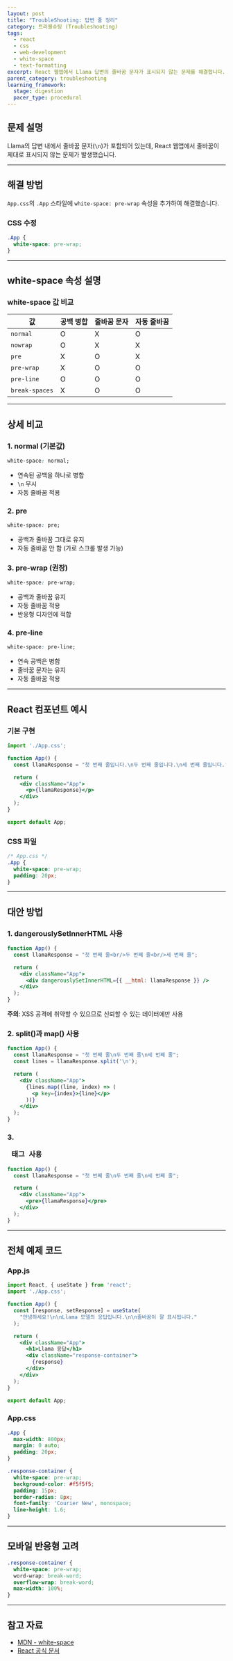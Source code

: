 ```yaml
---
layout: post
title: "TroubleShooting: 답변 줄 정리"
category: 트러블슈팅 (Troubleshooting)
tags:
  - react
  - css
  - web-development
  - white-space
  - text-formatting
excerpt: React 웹앱에서 Llama 답변의 줄바꿈 문자가 표시되지 않는 문제를 해결합니다.
parent_category: troubleshooting
learning_framework:
  stage: digestion
  pacer_type: procedural
---
```


## 문제 설명

Llama의 답변 내에서 줄바꿈 문자(`\n`)가 포함되어 있는데, React 웹앱에서 줄바꿈이 제대로 표시되지 않는 문제가 발생했습니다.

---

## 해결 방법

`App.css`의 `.App` 스타일에 `white-space: pre-wrap` 속성을 추가하여 해결했습니다.

### CSS 수정

```css
.App {
  white-space: pre-wrap;
}
```

---

## white-space 속성 설명

### white-space 값 비교

| 값 | 공백 병합 | 줄바꿈 문자 | 자동 줄바꿈 |
|----|-----------|-------------|-------------|
| `normal` | O | X | O |
| `nowrap` | O | X | X |
| `pre` | X | O | X |
| `pre-wrap` | X | O | O |
| `pre-line` | O | O | O |
| `break-spaces` | X | O | O |

---

## 상세 비교

### 1. normal (기본값)

```css
white-space: normal;
```

- 연속된 공백을 하나로 병합
- `\n` 무시
- 자동 줄바꿈 적용

### 2. pre

```css
white-space: pre;
```

- 공백과 줄바꿈 그대로 유지
- 자동 줄바꿈 안 함 (가로 스크롤 발생 가능)

### 3. pre-wrap (권장)

```css
white-space: pre-wrap;
```

- 공백과 줄바꿈 유지
- 자동 줄바꿈 적용
- 반응형 디자인에 적합

### 4. pre-line

```css
white-space: pre-line;
```

- 연속 공백은 병합
- 줄바꿈 문자는 유지
- 자동 줄바꿈 적용

---

## React 컴포넌트 예시

### 기본 구현

```jsx
import './App.css';

function App() {
  const llamaResponse = "첫 번째 줄입니다.\n두 번째 줄입니다.\n세 번째 줄입니다.";

  return (
    <div className="App">
      <p>{llamaResponse}</p>
    </div>
  );
}

export default App;
```

### CSS 파일

```css
/* App.css */
.App {
  white-space: pre-wrap;
  padding: 20px;
}
```

---

## 대안 방법

### 1. dangerouslySetInnerHTML 사용

```jsx
function App() {
  const llamaResponse = "첫 번째 줄<br/>두 번째 줄<br/>세 번째 줄";

  return (
    <div className="App">
      <div dangerouslySetInnerHTML={{ __html: llamaResponse }} />
    </div>
  );
}
```

**주의**: XSS 공격에 취약할 수 있으므로 신뢰할 수 있는 데이터에만 사용

### 2. split()과 map() 사용

```jsx
function App() {
  const llamaResponse = "첫 번째 줄\n두 번째 줄\n세 번째 줄";
  const lines = llamaResponse.split('\n');

  return (
    <div className="App">
      {lines.map((line, index) => (
        <p key={index}>{line}</p>
      ))}
    </div>
  );
}
```

### 3. <pre> 태그 사용

```jsx
function App() {
  const llamaResponse = "첫 번째 줄\n두 번째 줄\n세 번째 줄";

  return (
    <div className="App">
      <pre>{llamaResponse}</pre>
    </div>
  );
}
```

---

## 전체 예제 코드

### App.js

```jsx
import React, { useState } from 'react';
import './App.css';

function App() {
  const [response, setResponse] = useState(
    "안녕하세요!\n\nLlama 모델의 응답입니다.\n\n줄바꿈이 잘 표시됩니다."
  );

  return (
    <div className="App">
      <h1>Llama 응답</h1>
      <div className="response-container">
        {response}
      </div>
    </div>
  );
}

export default App;
```

### App.css

```css
.App {
  max-width: 800px;
  margin: 0 auto;
  padding: 20px;
}

.response-container {
  white-space: pre-wrap;
  background-color: #f5f5f5;
  padding: 15px;
  border-radius: 8px;
  font-family: 'Courier New', monospace;
  line-height: 1.6;
}
```

---

## 모바일 반응형 고려

```css
.response-container {
  white-space: pre-wrap;
  word-wrap: break-word;
  overflow-wrap: break-word;
  max-width: 100%;
}
```

---

## 참고 자료

- [MDN - white-space](https://developer.mozilla.org/en-US/docs/Web/CSS/white-space)
- [React 공식 문서](https://react.dev/)
